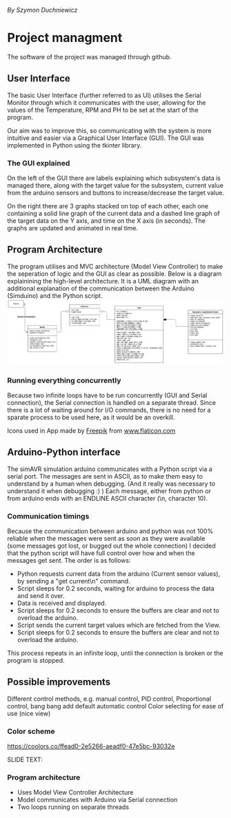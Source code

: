 *By Szymon Duchniewicz*

# Project managment
The software of the project was managed through github.

## User Interface

The basic User Interface (further referred to as UI) utilises the Serial Monitor through which it communicates with the user, allowing for the values of the Temperature, RPM and PH to be set at the start of the program.

Our aim was to improve this, so communicating with the system is more intuitive and easier via a Graphical User Interface (GUI). The GUI was implemented in Python using the tkinter library.

### The GUI explained

On the left of the GUI there are labels explaining which subsystem's data is managed there, along with the 
target value for the subsystem, current value from the arduino sensors and buttons to increase/decrease the target value.

On the right there are 3 graphs stacked on top of each other, each one containing a solid line graph of the
current data and a dashed line graph of the target data on the Y axis, and time on the X axis (in seconds).
The graphs are updated and animated in real time.

## Program Architecture

The program utilises and MVC architecture (Model View Controller) to make the seperation of logic and the GUI
as clear as possible.
Below is a diagram explainining the high-level architecture. It is a UML diagram with an additional explanation of the communication between the Arduino (Simduino) and the Python script.
![image](./images/UI_UML2.png)
### Running everything concurrently

Because two infinite loops have to be run concurrently (GUI and Serial connection), the Serial connection is handled on a separate thread. Since there is a lot of waiting around for I/O commands, there is no need for a sparate process to be used here, as it would be an overkill.


<div>Icons used in App made by <a href="https://www.flaticon.com/authors/freepik" title="Freepik">Freepik</a> from <a href="https://www.flaticon.com/" title="Flaticon">www.flaticon.com</a></div>

## Arduino-Python interface
The simAVR simulation arduino communicates with a Python script via a serial port. The messages are sent in ASCII,
as to make them easy to understand by a human when debugging. (And it really was necessary to understand it when debugging :) )
Each message, either from python or from arduino ends with an ENDLINE ASCII character (\n, character 10).

### Communication timings
Because the communication between arduino and python was not 100% reliable when the messages were sent as soon as they were available
(some messages got lost, or bugged out the whole connection) I decided that the python script will have full
control over how and when the messages get sent. The order is as follows:
- Python requests current data from the arduino (Current sensor values), by sending a "get current\n" command.
- Script sleeps for 0.2 seconds, waiting for arduino to process the data and send it over.
- Data is received and displayed.
- Script sleeps for 0.2 seconds to ensure the buffers are clear and not to overload the arduino.
- Script sends the current target values which are fetched from the View.
- Script sleeps for 0.2 seconds to ensure the buffers are clear and not to overload the arduino.

This process repeats in an infinite loop, until the connection is broken or the program is stopped.

## Possible improvements
Different control methods, e.g. manual control, PID control, Proportional control, bang bang add default automatic control
Color selecting for ease of use (nice view)

### Color scheme
https://coolors.co/ffead0-2e5266-aeadf0-47e5bc-93032e


SLIDE TEXT:

### Program architecture
- Uses Model View Controller Architecture
- Model communicates with Arduino via Serial connection
- Two loops running on separate threads

